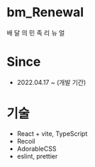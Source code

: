 # bm_Renewal

배 달 의 민 족 리 뉴 얼

# Since
- 2022.04.17 ~ (개발 기간)

# 기술
- React + vite, TypeScript
- Recoil
- AdorableCSS
- eslint, prettier
